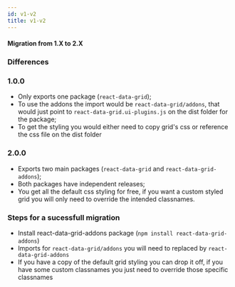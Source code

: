 ```yaml
---
id: v1-v2
title: v1-v2
---
```


#### Migration from 1.X to 2.X

### Differences
### 1.0.0
  - Only exports one package (`react-data-grid`);
  - To use the addons the import would be `react-data-grid/addons`, that would just point to `react-data-grid.ui-plugins.js` on the dist folder for the package;
  - To get the styling you would either need to copy grid's css or reference the css file on the dist folder

### 2.0.0
  - Exports two main packages (`react-data-grid` and `react-data-grid-addons`);
  - Both packages have independent releases; 
  - You get all the default css styling for free, if you want a custom styled grid you will only need to override the intended classnames.
  
### Steps for a sucessfull migration
  - Install react-data-grid-addons package (```npm install react-data-grid-addons```)
  - Imports for `react-data-grid/addons` you will need to replaced by `react-data-grid-addons`
  - If you have a copy of the default grid styling you can drop it off, if you have some custom classnames you just need to override those specific classnames 
